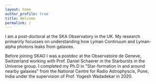 ```yaml
---
layout: home
author_profile: true
title: Welcome
permalink: /
---
```


I am a post-doctoral at the SKA Observatory in the UK. My research primarirly focusses on understanding how Lyman Continuum and Lyman-alpha photons leaks from galaxies.

Before joining SKAO I was a postdoc at the Observatoire de Geneve, Switzerland working with Prof. Daniel Schaerer in the Starbursts in the Universe group. I completed my Ph.D in "Star-formation in and around nearby galaxies" from the National Centre for Radio Astrophyscis, Pune, India under the supervision of Prof. Yogesh Wadadekar in 2020.
